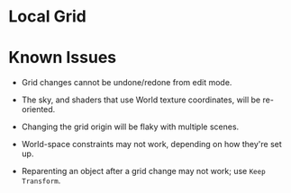 # Local Grid

# Known Issues

* Grid changes cannot be undone/redone from edit mode.

* The sky, and shaders that use World texture coordinates, will be re-oriented.

* Changing the grid origin will be flaky with multiple scenes.

* World-space constraints may not work, depending on how they're set up.

* Reparenting an object after a grid change may not work; use `Keep Transform`.
